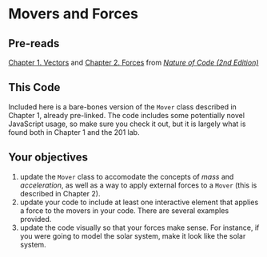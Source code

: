 # Movers and Forces

## Pre-reads

[Chapter 1. Vectors](https://nature-of-code-2nd-edition.netlify.app/vectors/) and [Chapter 2. Forces](https://nature-of-code-2nd-edition.netlify.app/force/) from [_Nature of Code (2nd Edition)_](https://nature-of-code-2nd-edition.netlify.app/)

## This Code

Included here is a bare-bones version of the `Mover` class described in Chapter 1, already pre-linked. The code includes some potentially novel JavaScript usage, so make sure you check it out, but it is largely what is found both in Chapter 1 and the 201 lab. 

## Your objectives

1. update the `Mover` class to accomodate the concepts of _mass_ and _acceleration_, as well as a way to apply external forces to a `Mover` (this is described in Chapter 2).
2. update your code to include at least one interactive element that applies a force to the movers in your code. There are several examples provided.
3. update the code visually so that your forces make sense. For instance, if you were going to model the solar system, make it look like the solar system. 
